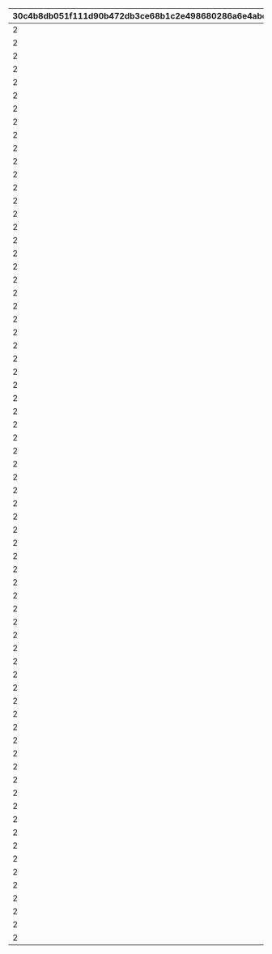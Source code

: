 |30c4b8db051f111d90b472db3ce68b1c2e498680286a6e4abe5556c810da6288|85b72f647858a9bed9f4c607759132154b8897e61a1bcef538fc5cc4c27ededa|0a8e8532f9cb2d2b5a6bf46862825d3c715e8365c1beb54b780aa104f643a97d|6f3cc17cf6802c666e2c5863f2de007aac3f80208f6c5f405d6abfbfa833e09a|a9498f7b4186ce9c13d510e2d24538cd2321b89a408ed13fe9d13843c13d5758|e84a18b081e70bb1ad49837fd6c9fb854a685cbfb02acb6eefab87fa74d02427|edc0aa9a354ac803477b936b5d80fe90af26eb679b842d2faf4ea720d6f04eee|39e82d044c709fe5a749307d9417df5025739f5dfa63bca77f68b204bc5f9306|d72c0ac5df112f31eed8a0c4735e04db69bcb5baccee299704fc0da41201cc45|d30762d6cce25b354d5c584669a27a798fd4609a6add8bde302fbbce36dc53c2|a92a1968f275ca3305a919b1df7b9ecd3d9bff6dcde2d86c4a39fe1df2cfee89|
| --- | --- | --- | --- | --- | --- | --- | --- | --- | --- | --- |
|2|282001001|31|25012|8|91002|8|25021|10|1|2|
|2|282001002|31|25012|8|91002|8|25021|10|2|2|
|2|282001003|32|25012|8|91002|8|25021|10|3|2|
|2|282001004|32|25012|8|91002|8|25021|10|4|2|
|2|282001005|33|25012|8|91002|8|25021|10|5|2|
|2|282001006|33|25012|9|91002|8|25021|10|6|2|
|2|282001007|34|25012|9|91002|8|25021|10|7|2|
|2|282001008|35|25012|9|91002|8|25021|10|8|2|
|2|282001009|35|25012|9|91002|8|25021|10|9|2|
|2|282001010|37|25012|10|91002|8|25021|30|10|2|
|2|282001011|41|25012|10|91002|8|25021|10|11|2|
|2|282001012|43|25012|11|91002|8|25021|10|12|2|
|2|282001013|46|25012|11|91002|8|25021|10|13|2|
|2|282001014|48|25012|12|91002|8|25021|10|14|2|
|2|282001015|50|25012|12|91002|8|25021|10|15|2|
|2|282001016|53|25012|13|91002|8|25021|10|16|2|
|2|282001017|55|25012|14|91002|8|25021|10|17|2|
|2|282001018|58|25012|14|91002|8|25021|10|18|2|
|2|282001019|60|25012|15|91002|8|25021|10|19|2|
|2|282001020|62|25012|15|91002|8|25021|30|20|2|
|2|282001021|68|25012|16|91002|8|25021|10|21|2|
|2|282001022|70|25012|16|91002|8|25021|10|22|2|
|2|282001023|72|25012|16|91002|8|25021|10|23|2|
|2|282001024|75|25012|17|91002|8|25021|10|24|2|
|2|282001025|77|25012|18|91002|8|25021|10|25|2|
|2|282001026|79|25012|18|91002|8|25021|10|26|2|
|2|282001027|82|25012|19|91002|8|25021|10|27|2|
|2|282001028|84|25012|19|91002|8|25021|10|28|2|
|2|282001029|86|25012|19|91002|8|25021|10|29|2|
|2|282001030|89|25012|20|91002|8|25021|30|30|2|
|2|282001031|94|25012|20|91002|8|25021|10|31|2|
|2|282001032|96|25012|21|91002|8|25021|10|32|2|
|2|282001033|99|25012|21|91002|8|25021|10|33|2|
|2|282001034|101|25012|22|91002|8|25021|10|34|2|
|2|282001035|103|25012|22|91002|8|25021|10|35|2|
|2|282001036|106|25012|23|91002|8|25021|10|36|2|
|2|282001037|108|25012|23|91002|8|25021|10|37|2|
|2|282001038|111|25012|24|91002|8|25021|10|38|2|
|2|282001039|113|25012|25|91002|8|25021|10|39|2|
|2|282001040|115|25012|25|91002|8|25021|30|40|2|
|2|282001041|121|25012|26|91002|8|25021|10|41|2|
|2|282001042|123|25012|27|91002|8|25021|10|42|2|
|2|282001043|125|25012|28|91002|8|25021|10|43|2|
|2|282001044|128|25012|28|91002|8|25021|10|44|2|
|2|282001045|130|25012|29|91002|8|25021|10|45|2|
|2|282001046|132|25012|30|91002|8|25021|10|46|2|
|2|282001047|135|25012|30|91002|8|25021|10|47|2|
|2|282001048|137|25012|31|91002|8|25021|10|48|2|
|2|282001049|139|25012|31|91002|8|25021|10|49|2|
|2|282001050|142|25012|31|91002|8|25021|30|50|2|
|2|282001051|144|25012|32|91002|8|25021|10|51|2|
|2|282001052|146|25012|32|91002|8|25021|10|52|2|
|2|282001053|149|25012|32|91002|8|25021|10|53|2|
|2|282001054|152|25012|33|91002|8|25021|10|54|2|
|2|282001055|155|25012|33|91002|8|25021|10|55|2|
|2|282001056|157|25012|33|91002|8|25021|10|56|2|
|2|282001057|160|25012|34|91002|8|25021|10|57|2|
|2|282001058|163|25012|34|91002|8|25021|10|58|2|
|2|282001059|166|25012|34|91002|8|25021|10|59|2|
|2|282001060|169|25012|35|91002|8|25021|30|60|2|
|2|282001061|171|25012|35|91002|8|25021|10|61|2|
|2|282001062|174|25012|35|91002|8|25021|10|62|2|
|2|282001063|177|25012|36|91002|8|25021|10|63|2|
|2|282001064|180|25012|36|91002|8|25021|10|64|2|
|2|282001065|182|25012|36|91002|8|25021|10|65|2|
|2|282001066|185|25012|37|91002|8|25021|10|66|2|
|2|282001067|187|25012|37|91002|8|25021|10|67|2|
|2|282001068|190|25012|37|91002|8|25021|10|68|2|
|2|282001069|193|25012|38|91002|8|25021|10|69|2|
|2|282001070|196|25012|38|91002|8|25021|30|70|2|